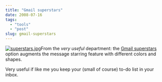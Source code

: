 ```yaml
---
title: "Gmail superstars"
date: 2008-07-16
tags: 
  - "tools"
  - "post"
slug: gmail-superstars
---
```


[![superstars.jpg](http://bdelacretaz.files.wordpress.com/2008/07/superstars.jpg)](http://googlesystem.blogspot.com/2008/07/gmail-superstars.html)From the _very useful_ department: the [Gmail superstars](http://googlesystem.blogspot.com/2008/07/gmail-superstars.html) option augments the message starring feature with different colors and shapes.

Very useful if like me you keep your (small of course) to-do list in your inbox.
